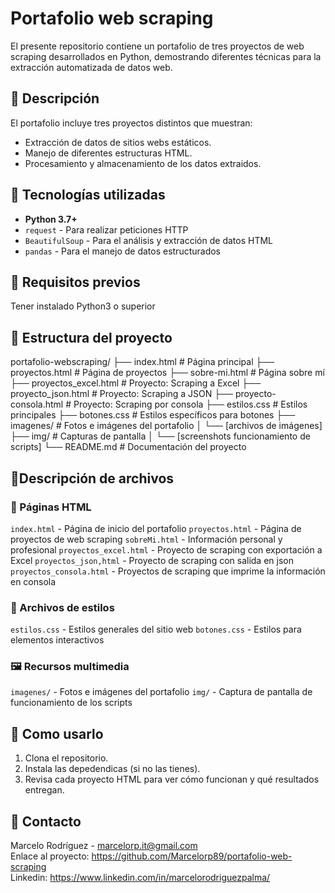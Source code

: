 # Portafolio web scraping
El presente repositorio contiene un portafolio de tres proyectos de web scraping desarrollados en Python, demostrando diferentes técnicas para la extracción automatizada de datos web.

## :page_facing_up: Descripción
El portafolio incluye tres proyectos distintos que muestran:
- Extracción de datos de sitios webs estáticos.
- Manejo de diferentes estructuras HTML.
- Procesamiento y almacenamiento de los datos extraidos.

## :wrench: Tecnologías utilizadas
- **Python 3.7+**
- `request` - Para realizar peticiones HTTP
- `BeautifulSoup` - Para el análisis y extracción de datos HTML
- `pandas` - Para el manejo de datos estructurados
  
## :page_facing_up: Requisitos previos

Tener instalado Python3 o superior

## 📁 Estructura del proyecto

portafolio-webscraping/
├── index.html                    # Página principal
├── proyectos.html               # Página de proyectos
├── sobre-mi.html                # Página sobre mí
├── proyectos_excel.html         # Proyecto: Scraping a Excel
├── proyecto_json.html           # Proyecto: Scraping a JSON
├── proyecto-consola.html        # Proyecto: Scraping por consola
├── estilos.css                  # Estilos principales
├── botones.css                  # Estilos específicos para botones
├── imagenes/                    # Fotos e imágenes del portafolio
│   └── [archivos de imágenes]
├── img/                         # Capturas de pantalla
│   └── [screenshots funcionamiento de scripts]
└── README.md                    # Documentación del proyecto

## 📃Descripción de archivos

### 📑 Páginas HTML

`index.html` - Página de inicio del portafolio
`proyectos.html` - Página de proyectos de web scraping
`sobreMi.html` - Información personal y profesional
`proyectos_excel.html` - Proyecto de scraping con exportación a Excel
`proyectos_json,html` - Proyecto de scraping con salida en json
`proyectos_consola.html` - Proyectos de scraping que imprime la información en consola

### 🎨 Archivos de estilos

`estilos.css` - Estilos generales del sitio web
`botones.css` - Estilos para elementos interactivos

### 🖼️ Recursos multimedia

`imagenes/` - Fotos e imágenes del portafolio
`img/` - Captura de pantalla de funcionamiento de los scripts

## :rocket: Como usarlo

1. Clona el repositorio.
2. Instala las depedendicas (si no las tienes).
3. Revisa cada proyecto HTML para ver cómo funcionan y qué resultados entregan.

## 📧 Contacto
Marcelo Rodríguez - marcelorp.it@gmail.com </br>
Enlace al proyecto: https://github.com/Marcelorp89/portafolio-web-scraping </br>
Linkedin: https://www.linkedin.com/in/marcelorodriguezpalma/

